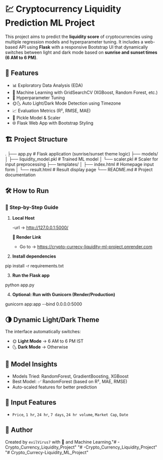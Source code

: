 # 💹 Cryptocurrency Liquidity Prediction ML Project

This project aims to predict the **liquidity score** of cryptocurrencies using multiple regression models and hyperparameter tuning. It includes a web-based API using **Flask** with a responsive Bootstrap UI that dynamically switches between light and dark mode based on **sunrise and sunset times (6 AM to 6 PM)**.



## 🚀 Features

- 📊 Exploratory Data Analysis (EDA)
- 🤖 Machine Learning with GridSearchCV (XGBoost, Random Forest, etc.)
- 🔬 Hyperparameter Tuning
- 🌞🌜 Auto Light/Dark Mode Detection using Timezone
- 📈 Evaluation Metrics (R², RMSE, MAE)
- 🧪 Pickle Model & Scaler
- 🌐 Flask Web App with Bootstrap Styling



## 🏗️ Project Structure


.
├── app.py                     # Flask application (sunrise/sunset theme logic)
├── models/
│   ├── liquidity_model.pkl    # Trained ML model
│   └── scaler.pkl             # Scaler for input preprocessing
├── templates/
│   ├── index.html             # Homepage input form
│   └── result.html            # Result display page
└── README.md                  # Project documentation



## 🛠️ How to Run

### 🧷 Step-by-Step Guide

1. **Local Host**  

   -url → http://127.0.0.1:5000/

   **🚀 Render Link**

    - Go to → https://crypto-currecy-liquidity-ml-project.onrender.com


2. **Install dependencies**  

pip install -r requirements.txt


3. **Run the Flask app**  

python app.py


4. **Optional: Run with Gunicorn (Render/Production)**  

gunicorn app:app --bind 0.0.0.0:5000



## 🌗 Dynamic Light/Dark Theme

The interface automatically switches:
- 🌞 **Light Mode** → 6 AM to 6 PM IST
- 🌜 **Dark Mode** → Otherwise



## 🧠 Model Insights

- Models Tried: RandomForest, GradientBoosting, XGBoost
- Best Model: ✅ RandomForest (based on R², MAE, RMSE)
- Auto-scaled features for better prediction



## 🧪 Input Features

- `Price`, `1 hr`, `24 hr`, `7 days`, `24 hr volume`, `Market Cap`, `Date`



## 📌 Author

Created by `evilVirus7` with 💙 and Machine Learning."# -Crypto_Currency_Liquidity_Project" 
"# -Crypto_Currency_Liquidity_Project" "# Crypto_Currecy-Liquidity_ML_Project" 
